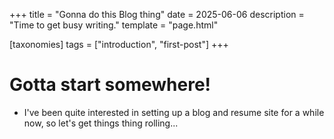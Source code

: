 +++
title = "Gonna do this Blog thing"
date = 2025-06-06
description = "Time to get busy writing."
template = "page.html"

[taxonomies]
tags = ["introduction", "first-post"]
+++

# Gotta start somewhere!

* I've been quite interested in setting up a blog and resume site for a while now, so let's get things thing rolling...

